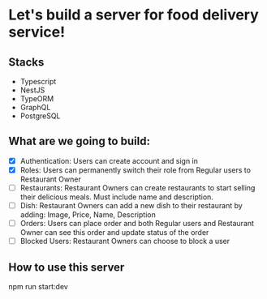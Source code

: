 # Let's build a server for food delivery service!

## Stacks

- Typescript
- NestJS
- TypeORM
- GraphQL
- PostgreSQL

## What are we going to build:

- [x] Authentication: Users can create account and sign in
- [x] Roles: Users can permanently switch their role from Regular users to Restaurant Owner
- [ ] Restaurants: Restaurant Owners can create restaurants to start selling their delicious meals. Must include name and description.
- [ ] Dish: Restaurant Owners can add a new dish to their restaurant by adding: Image, Price, Name, Description
- [ ] Orders: Users can place order and both Regular users and Restaurant Owner can see this order and update status of the order
- [ ] Blocked Users: Restaurant Owners can choose to block a user

## How to use this server

npm run start:dev
